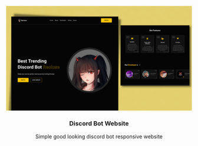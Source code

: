 <center>
  <img src="botsite.png">
  <h3> Discord Bot Website </h3>
  <p> Simple good looking discord bot responsive website </p>
</center>
